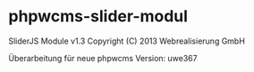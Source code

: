 # phpwcms-slider-modul
SliderJS Module v1.3
Copyright (C) 2013 Webrealisierung GmbH

Überarbeitung für neue phpwcms Version: uwe367
